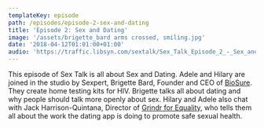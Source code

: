 ```yaml
---
templateKey: episode
path: /episodes/episode-2-sex-and-dating
title: 'Episode 2: Sex and Dating'
image: '/assets/brigette_bard arms crossed, smiling.jpg'
date: '2018-04-12T01:01:00+01:00'
audio: 'https://traffic.libsyn.com/sextalk/Sex_Talk_Episode_2_-_Sex_and_Dating.mp3'
---
```

This episode of Sex Talk is all about Sex and Dating. Adele and Hilary are joined in the studio by Sexpert, Brigette Bard, Founder and CEO of [BioSure](https://hivselftest.co.uk/). They create home testing kits for HIV. Brigette talks all about dating and why people should talk more openly about sex. Hilary and Adele also chat with Jack Harrison-Quintana, Director of [Grindr for Equality](https://www.grindr.com/community/), who tells them all about the work the dating app is doing to promote safe sexual health.
